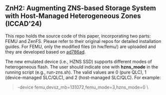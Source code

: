 ## ZnH2: Augmenting ZNS-based Storage System with Host-Managed Heterogeneous Zones (ICCAD'24)

This repo holds the source code of this paper, incorporating two parts: FEMU and ZenFS.
Please refer to their original repos for detailed installation guides.
For FEMU, only the modified files (in hw/femu/) are uploaded and they are developed based on [ad786ad](https://github.com/MoatLab/FEMU/commit/ad786ad152e6113057799f2d3edc0ef3295423bf).

The new emulated device (i.e., HZNS SSD) supports different modes of heterogeneous flash. 
The user should indicate one with **hzns_mode** in the running script (e.g., run-zns.sh). 
The valid values are 0 (pure QLC), 1 (device-managed SLC/QLC), and 2 (host-managed SLC/QLC).
For example:
> -device femu,devsz_mb=131072,femu_mode=3,hzns_mode=0 \
